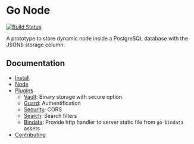 Go Node
=======

[![Build Status](https://travis-ci.org/rande/gonode.svg?branch=master)](https://travis-ci.org/rande/gonode)

A prototype to store dynamic node inside a PostgreSQL database with the JSONb storage column.

Documentation
-------------
 
 * [Install](docs/install.md)
 * [Node](docs/node.md)
 * [Plugins](docs/plugins)
    * [Vault](docs/plugins/vault.md): Binary storage with secure option
    * [Guard](docs/plugins/guard.md): Authentification
    * [Security](docs/plugins/security.md): CORS
    * [Search](docs/plugins/search.md): Search filters
    * [Bindata](docs/plugins/bindata.md): Provide http handler to server static file from ``go-bindata`` assets
 * [Contributing](docs/contributing.md)